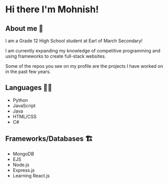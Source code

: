 # Hi there I'm Mohnish!

## About me 👋

I am a Grade 12 High School student at Earl of March Secondary!

I am currently expanding my knowledge of competitive programming and using frameworks to create full-stack websites.

Some of the repos you see on my profile are the projects I have worked on in the past few years.

## Languages 🧑‍💻
- Python
- JavaScript
- Java
- HTML/CSS
- C#

## Frameworks/Databases 🏗️
- MongoDB
- EJS
- Node.js
- Express.js
- Learning React.js
